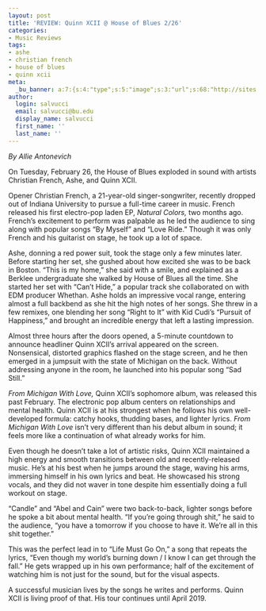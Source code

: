 ```yaml
---
layout: post
title: 'REVIEW: Quinn XCII @ House of Blues 2/26'
categories:
- Music Reviews
tags:
- ashe
- christian french
- house of blues
- quinn xcii
meta:
  _bu_banner: a:7:{s:4:"type";s:5:"image";s:3:"url";s:68:"http://sites.bu.edu/wtbu/files/2019/03/quinn-xcii-tickets_03-29-19_17_5bdccbef1b43a.jpg";s:3:"alt";s:0:"";s:7:"post_id";s:4:"3932";s:4:"html";s:0:"";s:8:"position";s:12:"contentWidth";s:7:"caption";s:0:"";}
author:
  login: salvucci
  email: salvucci@bu.edu
  display_name: salvucci
  first_name: ''
  last_name: ''
---
```

_By Allie Antonevich_

On Tuesday, February 26, the House of Blues exploded in sound with artists Christian French, Ashe, and Quinn XCII.

Opener Christian French, a 21-year-old singer-songwriter, recently dropped out of Indiana University to pursue a full-time career in music. French released his first electro-pop laden EP, _Natural Colors,_ two months ago. French’s excitement to perform was palpable as he led the audience to sing along with popular songs “By Myself” and “Love Ride.” Though it was only French and his guitarist on stage, he took up a lot of space.

Ashe, donning a red power suit, took the stage only a few minutes later. Before starting her set, she gushed about how excited she was to be back in Boston. “This is my home,” she said with a smile, and explained as a Berklee undergraduate she walked by House of Blues all the time. She started her set with “Can’t Hide,” a popular track she collaborated on with EDM producer Whethan. Ashe holds an impressive vocal range, entering almost a full backbend as she hit the high notes of her songs. She threw in a few remixes, one blending her song “Right to It” with Kid Cudi’s “Pursuit of Happiness,” and brought an incredible energy that left a lasting impression.

Almost three hours after the doors opened, a 5-minute countdown to announce headliner Quinn XCII’s arrival appeared on the screen. Nonsensical, distorted graphics flashed on the stage screen, and he then emerged in a jumpsuit with the state of Michigan on the back. Without addressing anyone in the room, he launched into his popular song “Sad Still.”

_From Michigan With Love,_ Quinn XCII’s sophomore album, was released this past February. The electronic pop album centers on relationships and mental health. Quinn XCII is at his strongest when he follows his own well-developed formula: catchy hooks, thudding bases, and lighter lyrics. _From Michigan With Love_ isn’t very different than his debut album in sound; it feels more like a continuation of what already works for him.

Even though he doesn’t take a lot of artistic risks, Quinn XCII maintained a high energy and smooth transitions between old and recently-released music. He’s at his best when he jumps around the stage, waving his arms, immersing himself in his own lyrics and beat. He showcased his strong vocals, and they did not waver in tone despite him essentially doing a full workout on stage.

“Candle” and “Abel and Cain” were two back-to-back, lighter songs before he spoke a bit about mental health. “If you’re going through shit,” he said to the audience, “you have a tomorrow if you choose to have it. We’re all in this shit together.”

This was the perfect lead in to “Life Must Go On,” a song that repeats the lyrics, “Even though my world’s burning down / I know I can get through the fall.” He gets wrapped up in his own performance; half of the excitement of watching him is not just for the sound, but for the visual aspects.

A successful musician lives by the songs he writes and performs. Quinn XCII is living proof of that. His tour continues until April 2019.